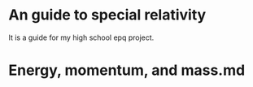 # An guide to special relativity 

It is a guide for my high school epq project. 

# Energy, momentum, and mass.md
